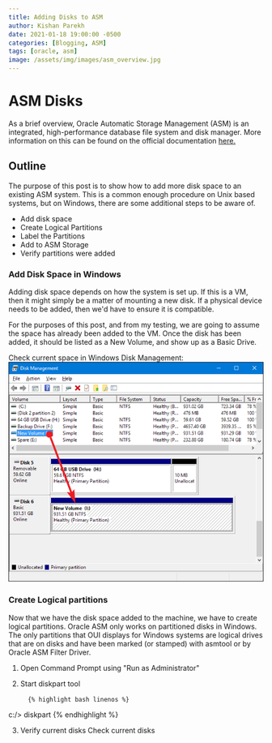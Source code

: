 ```yaml
---
title: Adding Disks to ASM
author: Kishan Parekh
date: 2021-01-18 19:00:00 -0500
categories: [Blogging, ASM]
tags: [oracle, asm]
image: /assets/img/images/asm_overview.jpg
---
```


# ASM Disks

As a brief overview, Oracle Automatic Storage Management (ASM) is an integrated, high-performance database file system and disk manager. More information on this can be found on the official documentation [here.](https://docs.oracle.com/cd/E11882_01/server.112/e18951/asmcon.htm#OSTMG036)

## Outline

The purpose of this post is to show how to add more disk space to an existing ASM system. This is a common enough procedure on Unix based systems, but on Windows, there are some additional steps to be aware of.

- Add disk space
- Create Logical Partitions
- Label the Partitions
- Add to ASM Storage
- Verify partitions were added

### Add Disk Space in Windows

Adding disk space depends on how the system is set up.
If this is a VM, then it might simply be a matter of mounting a new disk. If a physical device needs to be added, then we'd have to ensure it is compatible.

For the purposes of this post, and from my testing, we are going to assume the space has already been added to the VM. Once the disk has been added, it should be listed as a New Volume, and show up as a Basic Drive.

Check current space in Windows Disk Management:
![Example of Disk Management](/assets/img/images/diskmgmt.png)

### Create Logical partitions

Now that we have the disk space added to the machine, we have to create logical partitions. Oracle ASM only works on partitioned disks in Windows.  
The only partitions that OUI displays for Windows systems are logical drives that are on disks and have been marked (or stamped) with asmtool or by Oracle ASM Filter Driver.

1. Open Command Prompt using "Run as Administrator"
2. Start diskpart tool

         {% highlight bash linenos %}
  c:/> diskpart
         {% endhighlight %}

3. Verify current disks
  Check current disks
